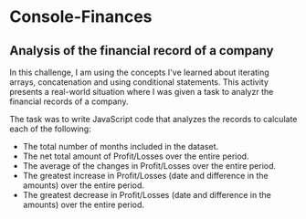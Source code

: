 # Console-Finances
## Analysis of the financial record of a company 


In this challenge, I am  using the concepts I've learned about iterating arrays, concatenation and using conditional statements. This activity presents a real-world situation where I was given a task to analyzr the financial records of a company. 

The task was to write JavaScript code that analyzes the records to calculate each of the following:
* The total number of months included in the dataset.
* The net total amount of Profit/Losses over the entire period.
* The average of the changes in Profit/Losses over the entire period.
* The greatest increase in Profit/Losses (date and difference in the amounts) over the entire period.
* The greatest decrease in Profit/Losses (date and difference in the amounts) over the entire period.
